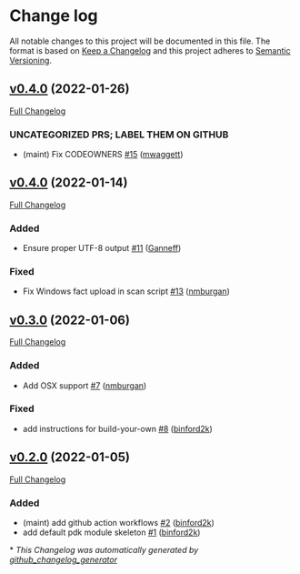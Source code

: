# Change log

All notable changes to this project will be documented in this file. The format is based on [Keep a Changelog](http://keepachangelog.com/en/1.0.0/) and this project adheres to [Semantic Versioning](http://semver.org).

## [v0.4.0](https://github.com/puppetlabs/log4jscanner/tree/v0.4.0) (2022-01-26)

[Full Changelog](https://github.com/puppetlabs/log4jscanner/compare/v0.4.0...v0.4.0)

### UNCATEGORIZED PRS; LABEL THEM ON GITHUB

- \(maint\) Fix CODEOWNERS [\#15](https://github.com/puppetlabs/log4jscanner/pull/15) ([mwaggett](https://github.com/mwaggett))

## [v0.4.0](https://github.com/puppetlabs/log4jscanner/tree/v0.4.0) (2022-01-14)

[Full Changelog](https://github.com/puppetlabs/log4jscanner/compare/v0.3.0...v0.4.0)

### Added

- Ensure proper UTF-8 output [\#11](https://github.com/puppetlabs/log4jscanner/pull/11) ([Ganneff](https://github.com/Ganneff))

### Fixed

- Fix Windows fact upload in scan script [\#13](https://github.com/puppetlabs/log4jscanner/pull/13) ([nmburgan](https://github.com/nmburgan))

## [v0.3.0](https://github.com/puppetlabs/log4jscanner/tree/v0.3.0) (2022-01-06)

[Full Changelog](https://github.com/puppetlabs/log4jscanner/compare/v0.2.0...v0.3.0)

### Added

- Add OSX support [\#7](https://github.com/puppetlabs/log4jscanner/pull/7) ([nmburgan](https://github.com/nmburgan))

### Fixed

- add instructions for build-your-own [\#8](https://github.com/puppetlabs/log4jscanner/pull/8) ([binford2k](https://github.com/binford2k))

## [v0.2.0](https://github.com/puppetlabs/log4jscanner/tree/v0.2.0) (2022-01-05)

[Full Changelog](https://github.com/puppetlabs/log4jscanner/compare/bd826162eb04359c9d85840d94d1089b842a4ebc...v0.2.0)

### Added

- \(maint\) add github action workflows [\#2](https://github.com/puppetlabs/log4jscanner/pull/2) ([binford2k](https://github.com/binford2k))
- add default pdk module skeleton [\#1](https://github.com/puppetlabs/log4jscanner/pull/1) ([binford2k](https://github.com/binford2k))



\* *This Changelog was automatically generated by [github_changelog_generator](https://github.com/github-changelog-generator/github-changelog-generator)*
